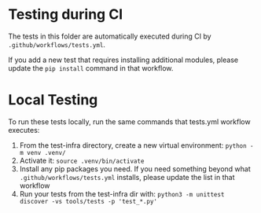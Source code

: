 # Testing during CI
The tests in this folder are automatically executed during CI by `.github/workflows/tests.yml`.

If you add a new test that requires installing additional modules, please update the `pip install` command in that workflow.

# Local Testing
To run these tests locally, run the same commands that tests.yml workflow executes:

1. From the test-infra directory, create a new virtual environment: `python -m venv .venv/`
2. Activate it: `source .venv/bin/activate`
3. Install any pip packages you need. If you need something beyond what `.github/workflows/tests.yml` installs, please update the list in that workflow
4. Run your tests from the test-infra dir with: `python3 -m unittest discover -vs tools/tests -p 'test_*.py'`
